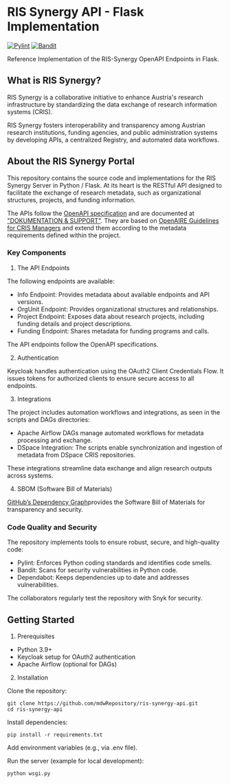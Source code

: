 # RIS Synergy API - Flask Implementation


[![Pylint](https://github.com/mdwRepository/ris-synergy-api/actions/workflows/pylint.yml/badge.svg)](https://github.com/mdwRepository/ris-synergy-api/actions/workflows/pylint.yml)
[![Bandit](https://github.com/mdwRepository/ris-synergy-api/actions/workflows/bandit.yml/badge.svg)](https://github.com/mdwRepository/ris-synergy-api/actions/workflows/bandit.yml)


Reference Implementation of the RIS-Synergy OpenAPI Endpoints in Flask.


## What is RIS Synergy?


RIS Synergy is a collaborative initiative to enhance Austria's research infrastructure by standardizing the data exchange of research information systems (CRIS).


RIS Synergy fosters interoperability and transparency among Austrian research institutions, funding agencies, and public administration systems by developing APIs, a centralized Registry, and automated data workflows.


## About the RIS Synergy Portal


This repository contains the source code and implementations for the RIS Synergy Server in Python / Flask. At its heart is the RESTful API designed to facilitate the exchange of research metadata, such as organizational structures, projects, and funding information.


The APIs follow the [OpenAPI specification](https://swagger.io/specification/) and are documented at ["DOKUMENTATION & SUPPORT"](https://documentation.forschungsdaten.at/). They are based on [OpenAIRE Guidelines for CRIS Managers](https://openaire-guidelines-for-cris-managers.readthedocs.io/en/latest/) and extend them according to the metadata requirements defined within the project.


### Key Components


1. The API Endpoints


The following endpoints are available:


- Info Endpoint: Provides metadata about available endpoints and API versions.
- OrgUnit Endpoint: Provides organizational structures and relationships.
- Project Endpoint: Exposes data about research projects, including funding details and project descriptions.
- Funding Endpoint: Shares metadata for funding programs and calls.


The API endpoints follow the OpenAPI specifications.


2. Authentication


Keycloak handles authentication using the OAuth2 Client Credentials Flow. It issues tokens for authorized clients to ensure secure access to all endpoints.


3. Integrations


The project includes automation workflows and integrations, as seen in the scripts and DAGs directories:


- Apache Airflow DAGs manage automated workflows for metadata processing and exchange.
- DSpace Integration: The scripts enable synchronization and ingestion of metadata from DSpace CRIS repositories.


These integrations streamline data exchange and align research outputs across systems.


4. SBOM (Software Bill of Materials)


[GitHub’s Dependency Graph](https://github.com/mdwRepository/ris-synergy-api/dependency-graph/sbom)provides the Software Bill of Materials for transparency and security. 


### Code Quality and Security


The repository implements tools to ensure robust, secure, and high-quality code:


- Pylint: Enforces Python coding standards and identifies code smells.
- Bandit: Scans for security vulnerabilities in Python code.
- Dependabot: Keeps dependencies up to date and addresses vulnerabilities.


The collaborators regularly test the repository with Snyk for security.


## Getting Started


1. Prerequisites


- Python 3.9+
- Keycloak setup for OAuth2 authentication
- Apache Airflow (optional for DAGs)


2. Installation


Clone the repository:


```
git clone https://github.com/mdwRepository/ris-synergy-api.git
cd ris-synergy-api
```


Install dependencies:


```
pip install -r requirements.txt
```


Add environment variables (e.g., via .env file).


Run the server (example for local development):


```
python wsgi.py
```

